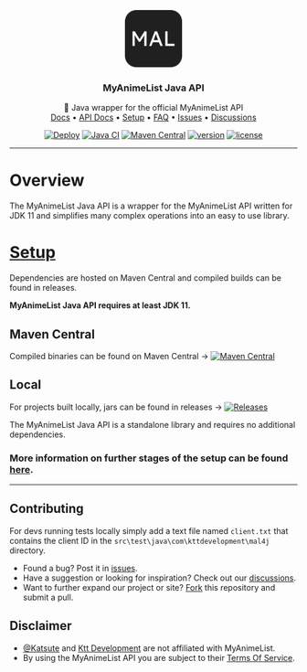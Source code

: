 <p align="center">
    <a href="https://github.com/Katsute/MyAnimeList-Java-API">
        <img src="https://raw.githubusercontent.com/Katsute/MyAnimeList-Java-API/main/logo.png" alt="Logo" width="100" height="100">
    </a>
    <h3 align="center">MyAnimeList Java API</h3>
    <p align="center">
        📘 Java wrapper for the official MyAnimeList API
        <br />
        <a href="https://myanimelist.kttdevelopment.com/documentation/">Docs</a>
        •
        <a href="https://myanimelist.net/apiconfig/references/api/v2">API Docs</a>
        •
        <a href="https://myanimelist.kttdevelopment.com/setup/">Setup</a>
        •
        <a href="https://myanimelist.kttdevelopment.com/faq/">FAQ</a>
        •
        <a href="https://github.com/Katsute/MyAnimeList-Java-API/issues">Issues</a>
        •
        <a href="https://github.com/Katsute/MyAnimeList-Java-API/discussions">Discussions</a>
    </p>
</p>

<p align="center">
    <a href="https://github.com/Katsute/MyAnimeList-Java-API/actions?query=workflow%3ADeploy"><img title="Deploy" src="https://github.com/Katsute/MyAnimeList-Java-API/workflows/Deploy/badge.svg"></a>
    <a href="https://github.com/Katsute/MyAnimeList-Java-API/actions?query=workflow%3A%22Java+CI%22"><img title="Java CI" src="https://github.com/Katsute/MyAnimeList-Java-API/workflows/Java%20CI/badge.svg"></a>
    <a href="https://mvnrepository.com/artifact/com.kttdevelopment/myanimelist"><img title="Maven Central" src="https://img.shields.io/maven-central/v/com.kttdevelopment/MyAnimeList-Java-API"></a>
    <a href="https://github.com/Katsute/MyAnimeList-Java-API/releases"><img title="version" src="https://img.shields.io/github/v/release/Katsute/MyAnimeList-Java-API"></a>
    <a href="https://github.com/Katsute/MyAnimeList-Java-API/blob/main/LICENSE"><img title="license" src="https://img.shields.io/github/license/Katsute/MyAnimeList-Java-API"></a>
</p>

---

# Overview

The MyAnimeList Java API is a wrapper for the MyAnimeList API written for JDK 11 and simplifies many complex operations into an easy to use library.

# [Setup](https://myanimelist.kttdevelopment.com/setup)

Dependencies are hosted on Maven Central and compiled builds can be found in releases.

**MyAnimeList Java API requires at least JDK 11.**

## Maven Central

Compiled binaries can be found on Maven Central → [![Maven Central](https://img.shields.io/maven-central/v/com.kttdevelopment/mal4j)](https://mvnrepository.com/artifact/com.kttdevelopment/mal4j)

## Local

For projects built locally, jars can be found in releases → [![Releases](https://img.shields.io/github/v/release/Katsute/MyAnimeList-Java-API)](https://github.com/Katsute/MyAnimeList-Java-API/releases)

The MyAnimeList Java API is a standalone library and requires no additional dependencies.


### More information on further stages of the setup can be found [here](https://myanimelist.kttdevelopment.com/setup).

---

## Contributing

For devs running tests locally simply add a text file named `client.txt` that contains the client ID in the `src\test\java\com\kttdevelopment\mal4j` directory.

- Found a bug? Post it in [issues](https://github.com/Katsute/MyAnimeList-Java-API/issues).
- Have a suggestion or looking for inspiration? Check out our [discussions](https://github.com/Katsute/MyAnimeList-Java-API/discussions).
- Want to further expand our project or site? [Fork](https://github.com/Katsute/MyAnimeList-Java-API/fork) this repository and submit a pull.

## Disclaimer
- [@Katsute](https://github.com/Katsute) and [Ktt&nbsp;Development](https://github.com/Ktt-Development) are not affiliated with MyAnimeList.
- By using the MyAnimeList API you are subject to their [Terms Of Service](https://myanimelist.net/static/apiagreement.html).
